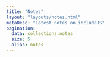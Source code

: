 ```yaml
---
title: "Notes"
layout: "layouts/notes.html"
metaDesc: "Latest notes on includeJS"
pagination:
  data: collections.notes
  size: 5
  alias: notes
---
```

